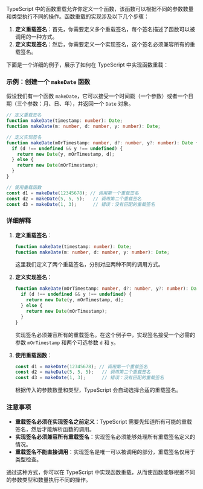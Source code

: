 TypeScript 中的函数重载允许你定义一个函数，该函数可以根据不同的参数数量和类型执行不同的操作。函数重载的实现涉及以下几个步骤：

1. **定义重载签名**：首先，你需要定义多个重载签名，每个签名描述了函数可以被调用的一种方式。
2. **定义实现签名**：然后，你需要定义一个实现签名，这个签名必须兼容所有的重载签名。

下面是一个详细的例子，展示了如何在 TypeScript 中实现函数重载：

### 示例：创建一个 `makeDate` 函数

假设我们有一个函数 `makeDate`，它可以接受一个时间戳（一个参数）或者一个日期（三个参数：月、日、年），并返回一个 `Date` 对象。

```typescript
// 定义重载签名
function makeDate(timestamp: number): Date;
function makeDate(m: number, d: number, y: number): Date;

// 定义实现签名
function makeDate(mOrTimestamp: number, d?: number, y?: number): Date {
  if (d !== undefined && y !== undefined) {
    return new Date(y, mOrTimestamp, d);
  } else {
    return new Date(mOrTimestamp);
  }
}

// 使用重载函数
const d1 = makeDate(12345678); // 调用第一个重载签名
const d2 = makeDate(5, 5, 5);   // 调用第二个重载签名
const d3 = makeDate(1, 3);      // 错误：没有匹配的重载签名
```

### 详细解释

1. **定义重载签名**：
   ```typescript
   function makeDate(timestamp: number): Date;
   function makeDate(m: number, d: number, y: number): Date;
   ```
   这里我们定义了两个重载签名，分别对应两种不同的调用方式。

2. **定义实现签名**：
   ```typescript
   function makeDate(mOrTimestamp: number, d?: number, y?: number): Date {
     if (d !== undefined && y !== undefined) {
       return new Date(y, mOrTimestamp, d);
     } else {
       return new Date(mOrTimestamp);
     }
   }
   ```
   实现签名必须兼容所有的重载签名。在这个例子中，实现签名接受一个必需的参数 `mOrTimestamp` 和两个可选参数 `d` 和 `y`。

3. **使用重载函数**：
   ```typescript
   const d1 = makeDate(12345678); // 调用第一个重载签名
   const d2 = makeDate(5, 5, 5);   // 调用第二个重载签名
   const d3 = makeDate(1, 3);      // 错误：没有匹配的重载签名
   ```
   根据传入的参数数量和类型，TypeScript 会自动选择合适的重载签名。

### 注意事项

- **重载签名必须在实现签名之前定义**：TypeScript 需要先知道所有可能的重载签名，然后才能解析函数的调用。
- **实现签名必须兼容所有重载签名**：实现签名必须能够处理所有重载签名定义的情况。
- **重载签名不能直接调用**：实现签名是唯一可以被调用的部分，重载签名仅用于类型检查。

通过这种方式，你可以在 TypeScript 中实现函数重载，从而使函数能够根据不同的参数类型和数量执行不同的操作。